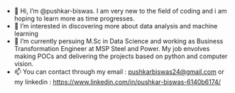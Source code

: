 - 👋 Hi, I’m @pushkar-biswas. I am very new to the field of coding and i am hoping to learn more as time progresses.
- 👀 I’m interested in discovering more about data analysis and machine learning
- 🌱 I’m currently persuing M.Sc in Data Science and working as Business Transformation Engineer at MSP Steel and Power.
    My job envolves making POCs and delivering the projects based on python and computer vision.
- 📫 You can contact through my email : pushkarbiswas24@gmail.com or my linkedin : https://www.linkedin.com/in/pushkar-biswas-6140b6174/
